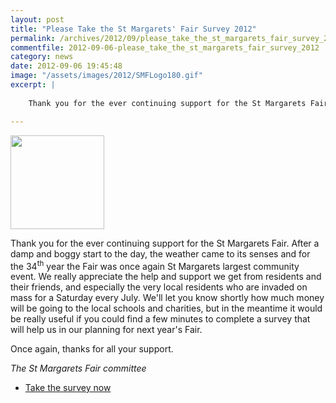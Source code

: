```yaml
---
layout: post
title: "Please Take the St Margarets' Fair Survey 2012"
permalink: /archives/2012/09/please_take_the_st_margarets_fair_survey_2012.html
commentfile: 2012-09-06-please_take_the_st_margarets_fair_survey_2012
category: news
date: 2012-09-06 19:45:48
image: "/assets/images/2012/SMFLogo180.gif"
excerpt: |
    
    Thank you for the ever continuing support for the St Margarets Fair.  After a damp and boggy start to the day, the weather came to its senses and for the 34<sup>th</sup> year the Fair was once again St Margarets largest community event.  We really appreciate the help and support we get from residents and their friends, and especially the very local residents who are invaded on mass for a Saturday every July.  We'll let you know shortly how much money will be going to the local schools and charities, but in the meantime it would be really useful if you could find a few minutes to complete a survey that will help us in our planning for next year's Fair.

---
```


<a href="http://www.stmargaretsfair.org/"><img src="/assets/images/2012/SMFLogo180.gif" height="150" width="150" class="right" alt="" /></a>

Thank you for the ever continuing support for the St Margarets Fair. After a damp and boggy start to the day, the weather came to its senses and for the 34<sup>th</sup> year the Fair was once again St Margarets largest community event. We really appreciate the help and support we get from residents and their friends, and especially the very local residents who are invaded on mass for a Saturday every July. We'll let you know shortly how much money will be going to the local schools and charities, but in the meantime it would be really useful if you could find a few minutes to complete a survey that will help us in our planning for next year's Fair.

Once again, thanks for all your support.

*The St Margarets Fair committee*

-   [Take the survey now](/l/efVe2)
